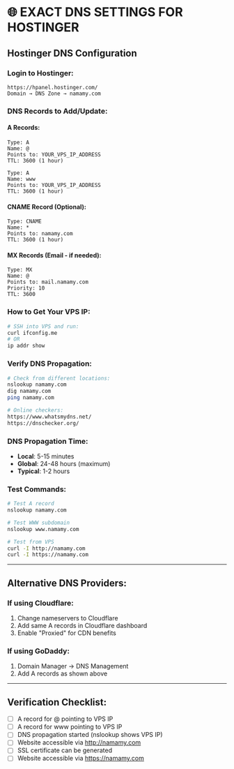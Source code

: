# 🌐 EXACT DNS SETTINGS FOR HOSTINGER

## Hostinger DNS Configuration

### Login to Hostinger:
```
https://hpanel.hostinger.com/
Domain → DNS Zone → namamy.com
```

### DNS Records to Add/Update:

#### A Records:
```
Type: A
Name: @
Points to: YOUR_VPS_IP_ADDRESS
TTL: 3600 (1 hour)
```

```
Type: A  
Name: www
Points to: YOUR_VPS_IP_ADDRESS
TTL: 3600 (1 hour)
```

#### CNAME Record (Optional):
```
Type: CNAME
Name: *
Points to: namamy.com
TTL: 3600 (1 hour)
```

#### MX Records (Email - if needed):
```
Type: MX
Name: @
Points to: mail.namamy.com
Priority: 10
TTL: 3600
```

### How to Get Your VPS IP:
```bash
# SSH into VPS and run:
curl ifconfig.me
# OR
ip addr show
```

### Verify DNS Propagation:
```bash
# Check from different locations:
nslookup namamy.com
dig namamy.com
ping namamy.com

# Online checkers:
https://www.whatsmydns.net/
https://dnschecker.org/
```

### DNS Propagation Time:
- **Local**: 5-15 minutes
- **Global**: 24-48 hours (maximum)
- **Typical**: 1-2 hours

### Test Commands:
```bash
# Test A record
nslookup namamy.com

# Test WWW subdomain  
nslookup www.namamy.com

# Test from VPS
curl -I http://namamy.com
curl -I https://namamy.com
```

---

## Alternative DNS Providers:

### If using Cloudflare:
1. Change nameservers to Cloudflare
2. Add same A records in Cloudflare dashboard
3. Enable "Proxied" for CDN benefits

### If using GoDaddy:
1. Domain Manager → DNS Management
2. Add A records as shown above

---

## Verification Checklist:
- [ ] A record for @ pointing to VPS IP
- [ ] A record for www pointing to VPS IP  
- [ ] DNS propagation started (nslookup shows VPS IP)
- [ ] Website accessible via http://namamy.com
- [ ] SSL certificate can be generated
- [ ] Website accessible via https://namamy.com